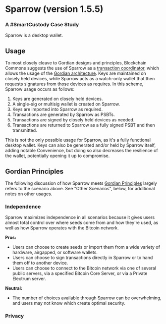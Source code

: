 # Sparrow (version 1.5.5)
### A #SmartCustody Case Study

Sparrow is a desktop wallet.

## Usage

To most closely cleave to Gordian designs and principles, Blockchain Commons suggests the use of Sparrow as a [transaction coordinator](https://github.com/BlockchainCommons/GordianSeedTool-iOS/blob/master/Docs/Integration.md#using-sparrow-as-a-transaction-coordinator), which allows the usage of the [Gordian architecture](https://github.com/BlockchainCommons/Gordian#overview-gordian-architectural-model). Keys are maintained on closely held devices, while Sparrow acts as a watch-only wallet that then requests signatures from those devices as requires. In this scheme, Sparrow usage occurs as follows:

1. Keys are generated on closely held devices.
2. A single-sig or multisig wallet is created on Sparrow.
3. Keys are imported into Sparrow as required.
4. Transactions are generated by Sparrow as PSBTs.
5. Transactions are signed by closely held devices as needed.
6. Transactions are returned to Sparrow as a fully signed PSBT and then transmitted.

This is not the only possible usage for Sparrow, as it's a fully functional desktop wallet. Keys can also be generated and/or held by Sparrow itself, adding notable Convenience, but doing so also decreases the resilience of the wallet, potentially opening it up to compromise.

## Gordian Principles

The following discussion of how Sparrow meets [Gordian Principles](https://github.com/BlockchainCommons/Gordian#gordian-principles) largely refers to the scenario above. See "Other Scenarios", below, for additional notes on other usages.

### Independence

Sparrow maximizes independence in all scenarios because it gives users almost total control over where seeds come from and how they're used, as well as how Sparrow operates with the Bitcoin network.

**Pros:**

* Users can choose to create seeds or import them from a wide variety of hardware, airgapped, or software wallets.
* Users can choose to sign transactions directly in Sparrow or to hand them off to another device.
* Users can choose to connect to the Bitcoin network via one of several public servers, via a specified Bitcoin Core Server, or via a Private Electrum server.

**Neutral:**

* The number of choices available through Sparrow can be overwhelming, and users may not know which create optimal security.

### Privacy

